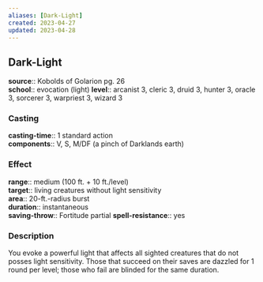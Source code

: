 ```yaml
---
aliases: [Dark-Light]
created: 2023-04-27
updated: 2023-04-28
---
```


## Dark-Light

**source**:: Kobolds of Golarion pg. 26  
**school**:: evocation (light)
**level**:: arcanist 3, cleric 3, druid 3, hunter 3, oracle 3, sorcerer 3, warpriest 3, wizard 3

### Casting

**casting-time**:: 1 standard action  
**components**:: V, S, M/DF (a pinch of Darklands earth)

### Effect

**range**:: medium (100 ft. + 10 ft./level)  
**target**:: living creatures without light sensitivity  
**area**:: 20-ft.-radius burst  
**duration**:: instantaneous  
**saving-throw**:: Fortitude partial
**spell-resistance**:: yes

### Description

You evoke a powerful light that affects all sighted creatures that do not posses light sensitivity. Those that succeed on their saves are dazzled for 1 round per level; those who fail are blinded for the same duration.
